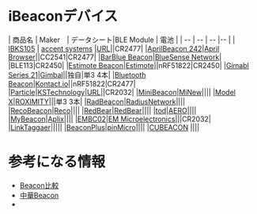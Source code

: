# iBeaconデバイス


| 商品名 | Maker　| データシート|BLE Module | 電池 |
| -- | -- | -- |-- |
| [IBKS105](http://ibeacon.accent-systems.com/products) | [accent systems](http://ibeacon.accent-systems.com/) |[URL](http://ibeacon.accent-systems.com/wp-content/uploads/support/iBks105-V1.1Datasheet.pdf)||CR2477|
|[AprilBeacon 242](http://aprbrother.com/en/product.htm)|[April Browser](http://aprbrother.com/)||CC2541|CR2477|
|[BarBlue Beacon](http://bluesensenetworks.com/product/bluebar-beacon/)|[BlueSense Network](http://bluesensenetworks.com/)| |BLE113|CR2450|
|[Estimote Beacon](http://estimote.com/#jump-to-products)|[Estimote](http://estimote.com/)||nRF51822|CR2450|
|[Gimabl Series 21](http://store.gimbal.com/)|[Gimbal](http://www.gimbal.com/)||独自|単3 4本|
|[Bluetooth Beacon](https://store.kontakt.io/our-products/1-bluetooth-beacon.html)|[Kontact.io](http://kontakt.io/)||nRF51822|CR2477|
|[Particle](https://kstechnologies.com/particle/)|[KSTechnology](https://kstechnologies.com/)|[URL](https://kstechnologies.com/wp-content/uploads/2015/04/Particle-Device-Specification-Rev-B.pdf)||CR2032|
|[MiniBeacon](http://minew.en.alibaba.com/)|[MiNew](http://minew.en.alibaba.com/)||||
|[Model X](https://roximity.com/model-x/)|[ROXIMITY](http://roximity.com/)|||単3 3本|
|[RadBeacon](http://store.radiusnetworks.com/collections/all/products/radbeacon-x2)|[RadiusNetwork](http://www.radiusnetworks.com/)||||
|[RecoBeacon](http://reco2.me/)|[Reco](http://reco2.me/)||||
|[RedBear](http://redbearlab.com/nrf51822/)|[RedBear](http://redbearlab.com/)||||
|[tod](http://www.discoveraero.com/shop/)|[AERO](http://www.discoveraero.com/)||||
|[MyBeacon](http://www.aplix.co.jp/?page_id=8620)|[Aplix](http://www.aplix.co.jp/)||||
|[EMBC02](http://www.emmicroelectronic.com/press-release/embc02-industrys-lowest-power-bluetooth-smart-sensor-beacon-comes-switzerland)|[EM Microelectronics](http://www.emmicroelectronic.com/press-release/embc02-industrys-lowest-power-bluetooth-smart-sensor-beacon-comes-switzerland)|||CR2032|
|[LinkTaggaer](http://www.linktagger.com/)|||||
|[BeaconPlus](https://pinmicro.com/)|[pinMicro](https://pinmicro.com/)||||
|[CUBEACON](http://cubeacon.com/) ||||

# 参考になる情報
* [Beacon比較](http://www.aislelabs.com/reports/beacon-guide/)
* [中華Beacon](http://ja.aliexpress.com/wholesale?SearchText=iBeacon&catId=&initiative_id=SB_20150417072811)
* 

